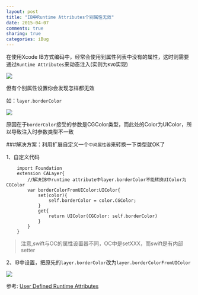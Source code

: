 ```yaml
---
layout: post
title: "IB中Runtime Attributes个别属性无效"
date: 2015-04-07
comments: true
sharing: true
categories: iBug
---
```


在使用Xcode IB方式编码中，经常会使用到属性列表中没有的属性，这时则需要通过`Runtime Attributes`来动态注入(实则为`KVO`实现)

<!--more-->

![](http://7xiew0.com1.z0.glb.clouddn.com/2015-04-07_1.png)


但有个别属性设置你会发现怎样都无效

如：`layer.borderColor`

![](http://7xiew0.com1.z0.glb.clouddn.com/2015-04-07_2.png)

原因在于`borderColor`接受的参数是CGColor类型，而此处的Color为UIColor，所以导致注入时参数类型不一致

###解决方案：利用扩展自定义一个`中间属性器`来转换一下类型就OK了

1、自定义代码
```
	import Foundation
	extension CALayer{
	    //解决IB中runtime attribute中layer.borderColor不能转换UIColor为CGColor
	    var borderColorFromUIColor:UIColor{
	        set(color){
	            self.borderColor = color.CGColor;
	        }
	        get{
	            return UIColor(CGColor: self.borderColor)
	        }
	    }
	}
```
> 注意,swift与OC的属性设置器不同，OC中是setXXX，而swift是有内部setter

2、IB中设置，把原先的`layer.borderColor`改为`layer.borderColorFromUIColor`


![](http://7xiew0.com1.z0.glb.clouddn.com/2015-04-07_3.png)


参考:
[User Defined Runtime Attributes](http://ios-blog.co.uk/tutorials/user-defined-runtime-attributes/)

